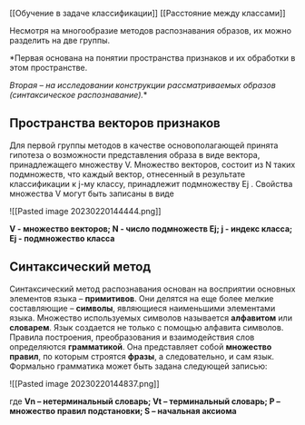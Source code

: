 [[Обучение в задаче классификации]]
[[Расстояние между классами]]

Несмотря на многообразие методов распознавания образов, их можно разделить на две группы. 

*Первая основана на понятии пространства признаков и их обработки в этом пространстве.

*Вторая – на исследовании конструкции рассматриваемых образов (синтаксическое распознавание).**
## Пространства векторов признаков

Для первой группы методов в качестве основополагающей принята гипотеза о возможности представления образа в виде вектора, принадлежащего множеству V. Множество векторов, состоит из N таких подмножеств, что каждый вектор, отнесенный в результате классификации к j-му классу, принадлежит подмножеству Ej . Свойства множества V могут быть записаны в виде

![[Pasted image 20230220144444.png]]

**V - множество векторов;
N - число подмножеств Ej;
j - индекс класса;
Ej - подмножество класса**
## Синтаксический метод

Синтаксический метод распознавания основан на восприятии основных элементов языка – **примитивов**. Они делятся на еще более мелкие составляющие – **символы**, являющиеся наименьшими элементами языка. Множество используемых символов называется **алфавитом** или **словарем**. Язык создается не только с помощью алфавита символов. Правила построения, преобразования и взаимодействия слов определяются **грамматикой**. Она представляет собой **множество правил**, по которым строятся **фразы**, а следовательно, и сам язык. Формально грамматика может быть задана следующей записью:

![[Pasted image 20230220144837.png]]

где
**Vn – нетерминальный словарь;
Vt – терминальный словарь; 
P – множество правил подстановки;
S – начальная аксиома** 
